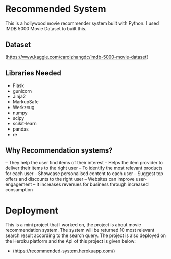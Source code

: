 # Recommended System
This is a hollywood movie recommender system built with Python. I used IMDB 5000 Movie Dataset to built this.
## Dataset
(https://www.kaggle.com/carolzhangdc/imdb-5000-movie-dataset)

## Libraries Needed
- Flask
- gunicorn
- Jinja2
- MarkupSafe
- Werkzeug
- numpy
- scipy
- scikit-learn
- pandas
- re

## Why Recommendation systems?
– They help the user find items of their interest
– Helps the item provider to deliver their items to the right user
       – To identify the most relevant products for each user
       – Showcase personalised content to each user
       – Suggest top offers and discounts to the right user
– Websites can improve user-engagement
– It increases revenues for business through increased consumption


# Deployment
This is a mini project that I worked on, the project is about movie recommendation system. The system will be returned 10 most relevant search result according to the search query. The project is also deployed on the Heroku platform and the Api of this project is given below:
- (https://recommended-system.herokuapp.com/)
